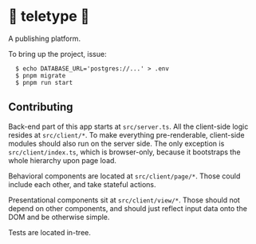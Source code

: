# 🗼 teletype 🗼

A publishing platform.

To bring up the project, issue:
```shell
  $ echo DATABASE_URL='postgres://...' > .env
  $ pnpm migrate
  $ pnpm run start
```

## Contributing

Back-end part of this app starts at `src/server.ts`. All the client-side logic resides at `src/client/*`. To make everything pre-renderable, client-side modules should also run on the server side. The only exception is `src/client/index.ts`, which is browser-only, because it bootstraps the whole hierarchy upon page load.

Behavioral components are located at `src/client/page/*`. Those could include each other, and take stateful actions.

Presentational components sit at `src/client/view/*`. Those should not depend on other components, and should just reflect input data onto the DOM and be otherwise simple.

Tests are located in-tree.
